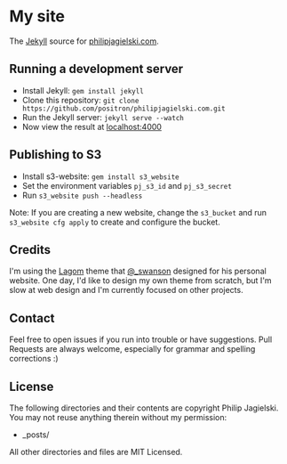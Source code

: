 # My site

The [Jekyll][j] source for [philipjagielski.com][pj].

## Running a development server

- Install Jekyll: `gem install jekyll`
- Clone this repository: `git clone https://github.com/positron/philipjagielski.com.git`
- Run the Jekyll server: `jekyll serve --watch`
- Now view the result at [localhost:4000][local]

## Publishing to S3

- Install s3-website: `gem install s3_website`
- Set the environment variables `pj_s3_id` and `pj_s3_secret`
- Run `s3_website push --headless`

Note: If you are creating a new website, change the `s3_bucket` and run `s3_website cfg apply` to create and configure the bucket.

## Credits

I'm using the [Lagom][lagom] theme that [@\_swanson][swanson] designed for his
personal website. One day, I'd like to design my own theme from scratch, but
I'm slow at web design and I'm currently focused on other projects.

## Contact
Feel free to open issues if you run into trouble or have suggestions. Pull
Requests are always welcome, especially for grammar and spelling corrections :)

## License

The following directories and their contents are copyright Philip Jagielski.
You may not reuse anything therein without my permission:

* \_posts/

All other directories and files are MIT Licensed.

[j]: http://jekyllrb.com/
[pj]: http://philipjagielski.com/
[local]: http://localhost:4000/
[lagom]: https://github.com/swanson/lagom
[swanson]: https://twitter.com/_swanson
